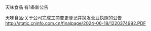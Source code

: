 天味食品 有1条新公告 

天味食品:关于公司完成工商变更登记并换发营业执照的公告 http://static.cninfo.com.cn/finalpage/2024-06-18/1220374992.PDF 

